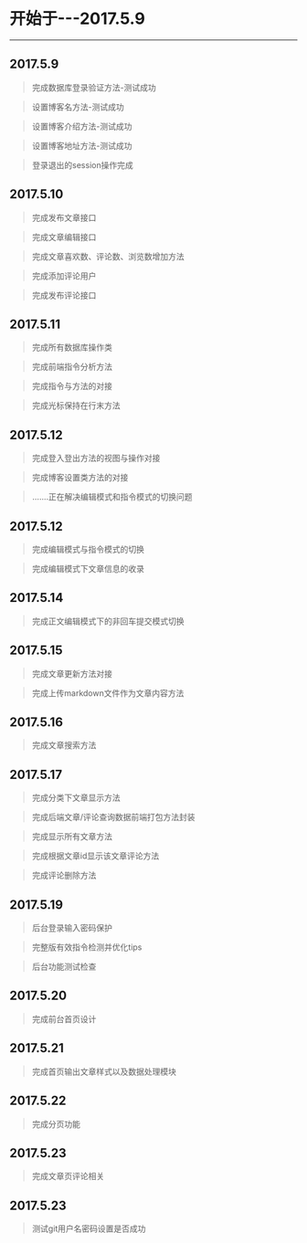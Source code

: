 # 开始于---2017.5.9
---
## 2017.5.9
>完成数据库登录验证方法-测试成功

>设置博客名方法-测试成功

>设置博客介绍方法-测试成功

>设置博客地址方法-测试成功

>登录退出的session操作完成

## 2017.5.10

>完成发布文章接口

>完成文章编辑接口

>完成文章喜欢数、评论数、浏览数增加方法

>完成添加评论用户

>完成发布评论接口

## 2017.5.11

>完成所有数据库操作类

>完成前端指令分析方法

>完成指令与方法的对接

>完成光标保持在行末方法

## 2017.5.12

>完成登入登出方法的视图与操作对接

>完成博客设置类方法的对接

>.......正在解决编辑模式和指令模式的切换问题

## 2017.5.12

>完成编辑模式与指令模式的切换

>完成编辑模式下文章信息的收录

## 2017.5.14

>完成正文编辑模式下的非回车提交模式切换

## 2017.5.15

>完成文章更新方法对接

>完成上传markdown文件作为文章内容方法

## 2017.5.16

>完成文章搜索方法

## 2017.5.17

>完成分类下文章显示方法

>完成后端文章/评论查询数据前端打包方法封装

>完成显示所有文章方法

>完成根据文章id显示该文章评论方法

>完成评论删除方法

## 2017.5.19

>后台登录输入密码保护

>完整版有效指令检测并优化tips

>后台功能测试检查

## 2017.5.20

>完成前台首页设计

## 2017.5.21

>完成首页输出文章样式以及数据处理模块

## 2017.5.22

>完成分页功能

## 2017.5.23

>完成文章页评论相关

## 2017.5.23

>测试git用户名密码设置是否成功